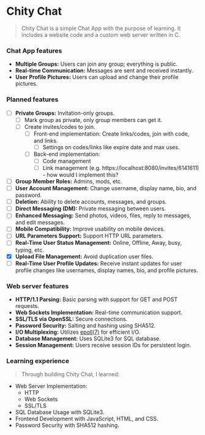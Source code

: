 # Chity Chat
> Chity Chat is a simple Chat App with the purpose of learning. It includes a website code and a custom web server written in C.

### Chat App features
* **Multiple Groups:** Users can join any group; everything is public.
* **Real-time Communication:** Messages are sent and received instantly.
* **User Profile Pictures:** Users can upload and change their profile pictures.

### Planned features
- [ ] **Private Groups:** Invitation-only groups.
   - [ ] Mark group as private, only group members can get it.
   - [ ] Create invites/codes to join.
      - [ ] Front-end implementation: Create links/codes, join with code, and links.
         - [ ] Settings on codes/links like expire date and max uses.
      - [ ] Back-end implementation:
         - [ ] Code management
         - [ ] Link management (e.g. https://localhost:8080/invites/6141611) - how would I implement this? 
- [ ] **Group Member Roles:** Admins, mods, etc.
- [ ] **User Account Management:** Change username, display name, bio, and password.
- [ ] **Deletion:** Ability to delete accounts, messages, and groups.
- [ ] **Direct Messaging (DM):** Private messaging between users.
- [ ] **Enhanced Messaging:** Send photos, videos, files, reply to messages, and edit messages.
- [ ] **Mobile Compatibility:** Improve usability on mobile devices.
- [ ] **URL Parameters Support:** Support HTTP URL parameters.
- [ ] **Real-Time User Status Management:** Online, Offline, Away, busy, typing, etc.
- [x] **Upload File Management:** Avoid duplication user files.
- [ ] **Real-Time User Profile Updates:** Receive instant updates for user profile changes like usernames, display names, bio, and profile pictures.

### Web server features
* **HTTP/1.1 Parsing:** Basic parsing with support for GET and POST requests.
* **Web Sockets Implementation:** Real-time communication support.
* **SSL/TLS via OpenSSL:** Secure connections.
* **Password Security:** Salting and hashing using SHA512.
* **I/O Multiplexing:** Utilizes [epoll(7)](https://man7.org/linux/man-pages/man7/epoll.7.html) for efficient I/O.
* **Database Management:** Uses SQLite3 for SQL database.
* **Session Management:** Users receive session IDs for persistent login.

### Learning experience
> Through building Chity Chat, I learned:
* Web Server Implementation:
    * HTTP
    * Web Sockets
    * SSL/TLS
* SQL Database Usage with SQLite3.
* Frontend Development with JavaScript, HTML, and CSS.
* Password Security with SHA512 hashing.
